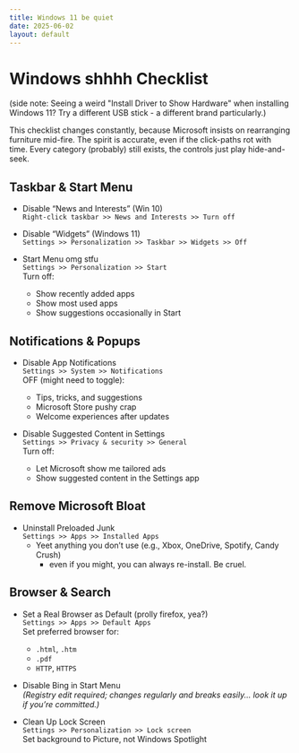 ```yaml
---
title: Windows 11 be quiet
date: 2025-06-02
layout: default
---
```


# Windows shhhh Checklist  

(side note: Seeing a weird "Install Driver to Show Hardware" when installing Windows 11?
Try a different USB stick - a different brand particularly.)

This checklist changes constantly, because Microsoft insists on rearranging
furniture mid-fire. The spirit is accurate, even if the click-paths rot with
time. Every category (probably) still exists, the controls just play hide-and-seek.

## Taskbar & Start Menu

- Disable “News and Interests” (Win 10)  
  `Right-click taskbar >> News and Interests >> Turn off`

- Disable “Widgets” (Windows 11)  
  `Settings >> Personalization >> Taskbar >> Widgets >> Off`

- Start Menu omg stfu  
  `Settings >> Personalization >> Start`  
  Turn off:
  -   Show recently added apps  
  -   Show most used apps  
  -   Show suggestions occasionally in Start  

## Notifications & Popups

- Disable App Notifications  
  `Settings >> System >> Notifications`  
  OFF (might need to toggle):
  - Tips, tricks, and suggestions  
  - Microsoft Store pushy crap  
  - Welcome experiences after updates  

- Disable Suggested Content in Settings  
  `Settings >> Privacy & security >> General`  
  Turn off:
  - Let Microsoft show me tailored ads  
  - Show suggested content in the Settings app  

## Remove Microsoft Bloat

- Uninstall Preloaded Junk  
  `Settings >> Apps >> Installed Apps`  
  - Yeet anything you don’t use (e.g., Xbox, OneDrive, Spotify, Candy Crush)
    - even if you might, you can always re-install. Be cruel.


## Browser & Search

- Set a Real Browser as Default (prolly firefox, yea?)  
  `Settings >> Apps >> Default Apps`  
  Set preferred browser for:
  - `.html`, `.htm`  
  - `.pdf`  
  - `HTTP`, `HTTPS`

-  Disable Bing in Start Menu  
  *(Registry edit required; changes regularly and breaks easily... look it up if you’re committed.)*

-   Clean Up Lock Screen  
  `Settings >> Personalization >> Lock screen`  
  Set background to Picture, not Windows Spotlight

